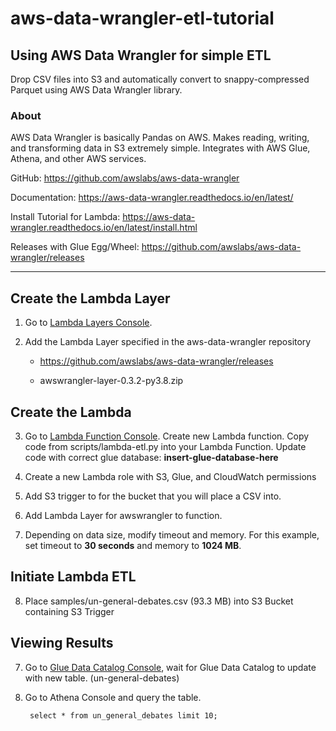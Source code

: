 # aws-data-wrangler-etl-tutorial

## Using AWS Data Wrangler for simple ETL

Drop CSV files into S3 and automatically convert to snappy-compressed Parquet using AWS Data Wrangler library.

### About

AWS Data Wrangler is basically Pandas on AWS. Makes reading, writing, and transforming data in S3 extremely simple. Integrates with AWS Glue, Athena, and other AWS services.


GitHub: https://github.com/awslabs/aws-data-wrangler

Documentation: https://aws-data-wrangler.readthedocs.io/en/latest/

Install Tutorial for Lambda: https://aws-data-wrangler.readthedocs.io/en/latest/install.html

Releases with Glue Egg/Wheel: https://github.com/awslabs/aws-data-wrangler/releases

----

## Create the Lambda Layer

1. Go to [Lambda Layers Console](https://console.aws.amazon.com/lambda/home?region=us-east-1#/layers).

2. Add the Lambda Layer specified in the aws-data-wrangler repository

    - https://github.com/awslabs/aws-data-wrangler/releases

    - awswrangler-layer-0.3.2-py3.8.zip

## Create the Lambda

3. Go to [Lambda Function Console](https://console.aws.amazon.com/lambda/home?region=us-east-1#/functions). Create new Lambda function. Copy code from scripts/lambda-etl.py into your Lambda Function. Update code with correct glue database: **insert-glue-database-here**

4. Create a new Lambda role with S3, Glue, and CloudWatch permissions

5. Add S3 trigger to for the bucket that you will place a CSV into.

6. Add Lambda Layer for awswrangler to function.

7. Depending on data size, modify timeout and memory.  For this example, set timeout to **30 seconds** and memory to **1024 MB**.

## Initiate Lambda ETL

8. Place samples/un-general-debates.csv (93.3 MB) into S3 Bucket containing S3 Trigger

## Viewing Results

7. Go to [Glue Data Catalog Console](https://console.aws.amazon.com/glue/home?region=us-east-1#), wait for Glue Data Catalog to update with new table. (un-general-debates)

8. Go to Athena Console and query the table.

        select * from un_general_debates limit 10;

